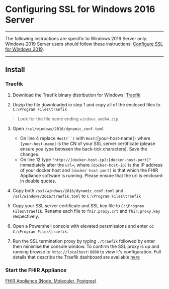 # Configuring SSL for Windows 2016 Server

---

The following instructions are specific to Windows 2016 Server only. Windows 2019 Server users should follow these instructions: [Configure SSL for Windows 2019](windows.md#configure-ssl).

---

## Install

### Traefik

1. Download the Traefik binary distribution for Windows: [Traefik](https://doc.traefik.io/traefik/getting-started/install-traefik/#use-the-binary-distribution)

2. Unzip the file downloaded in step 1 and copy all of the enclosed files to `C:\Program Files\traefik`

> Look for the file name ending `windows_amd64.zip`

3. Open `/ssl/windows/2016/dynamic_conf.toml`

   - On line 4 replace ` Host(``) ` with `Host(`[your-host-name]`)` where `[your-host-name]` is the CN of your SSL server certificate (please ensure you type between the back-tick characters). Save the changes.
   - On line 12 type `"http://[docker-host-ip]:[docker-host-port]"` immediately after the `url=`, where `[docker-host-ip]` is the IP address of your docker host and `[docker-host-port]` is that which the FHIR Appliance software is running. Please ensure that the url is enclosed in double quotes.

4. Copy both `/ssl/windows/2016/dynamic_conf.toml` and `/ssl/windows/2016/traefik.toml` to `C:\Program Files\traefik`

5. Copy your SSL server certificate and SSL key file to `C:\Program Files\traefik`. Rename each file to `fhir.proxy.crt` and `fhir.proxy.key` respectively.

6. Open a Powershell console with elevated persmissions and enter `cd C:\Program Files\traefik`.

7. Run the SSL termination proxy by typing `./traefik` followed by enter then minimise the console window. To confirm the SSL proxy is up and running browse to `http://localhost:8080` to view it's configuration. Full details that describe the Traefik dashboard are available [here](https://doc.traefik.io/traefik/operations/dashboard/)

### Start the FHIR Appliance

[FHIR Appliance (Node, Moleculer, Postgres)](windows.md#starting-the-model-fhir-proxy-using-npm)
